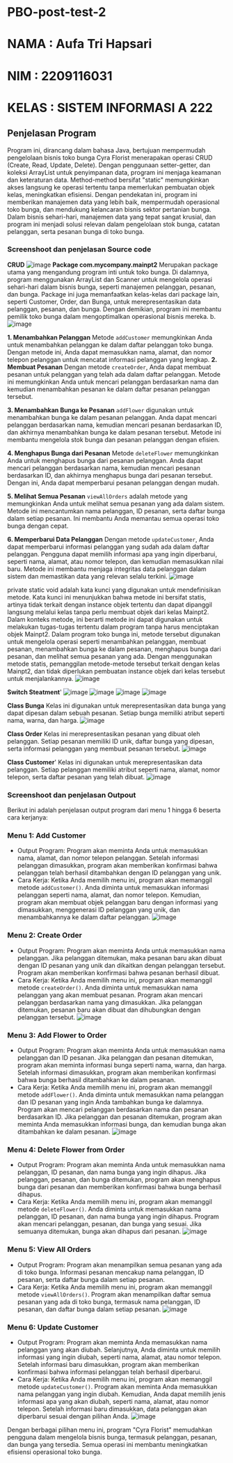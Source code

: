 # PBO-post-test-2

# NAMA : Aufa Tri Hapsari
# NIM : 2209116031
# KELAS : SISTEM INFORMASI A 222

## Penjelasan Program
Program ini, dirancang dalam bahasa Java, bertujuan mempermudah pengelolaan bisnis toko bunga Cyra Florist menerapakan operasi CRUD (Create, Read, Update, Delete). Dengan penggunaan setter-getter, dan koleksi ArrayList untuk penyimpanan data, program ini menjaga keamanan dan keteraturan data. Method-method bersifat "static" memungkinkan akses langsung ke operasi tertentu tanpa memerlukan pembuatan objek kelas, meningkatkan efisiensi. Dengan pendekatan ini, program ini memberikan manajemen data yang lebih baik, mempermudah operasional toko bunga, dan mendukung kelancaran bisnis sektor pertanian bunga. Dalam bisnis sehari-hari, manajemen data yang tepat sangat krusial, dan program ini menjadi solusi relevan dalam pengelolaan stok bunga, catatan pelanggan, serta pesanan bunga di toko bunga.

### Screenshoot dan penjelasan  Source code
**CRUD**
![image](https://github.com/AufaTriHapsari/PBO-post-test-2/assets/122031507/58194e8c-3d31-4e8d-b264-54f23066ae1a)
**Package com.mycompany.mainpt2**
Merupakan package utama yang mengandung program inti untuk toko bunga. Di dalamnya, program menggunakan ArrayList dan Scanner untuk mengelola operasi sehari-hari dalam bisnis bunga, seperti manajemen pelanggan, pesanan, dan bunga. Package ini juga memanfaatkan kelas-kelas dari package lain, seperti Customer, Order, dan Bunga, untuk merepresentasikan data pelanggan, pesanan, dan bunga. Dengan demikian, program ini membantu pemilik toko bunga dalam mengoptimalkan operasional bisnis mereka.
b. ![image](https://github.com/AufaTriHapsari/PBO-post-test-2/assets/122031507/66dd200a-2800-4172-9832-5a82a8d0508f)

**1. Menambahkan Pelanggan**
Metode `addCustomer` memungkinkan Anda untuk menambahkan pelanggan ke dalam daftar pelanggan toko bunga. Dengan metode ini, Anda dapat memasukkan nama, alamat, dan nomor telepon pelanggan untuk mencatat informasi pelanggan yang lengkap.
**2. Membuat Pesanan**
Dengan metode `createOrder`, Anda dapat membuat pesanan untuk pelanggan yang telah ada dalam daftar pelanggan. Metode ini memungkinkan Anda untuk mencari pelanggan berdasarkan nama dan kemudian menambahkan pesanan ke dalam daftar pesanan pelanggan tersebut.

**3. Menambahkan Bunga ke Pesanan**
`addFlower` digunakan untuk menambahkan bunga ke dalam pesanan pelanggan. Anda dapat mencari pelanggan berdasarkan nama, kemudian mencari pesanan berdasarkan ID, dan akhirnya menambahkan bunga ke dalam pesanan tersebut. Metode ini membantu mengelola stok bunga dan pesanan pelanggan dengan efisien.

**4. Menghapus Bunga dari Pesanan**
Metode `deleteFlower` memungkinkan Anda untuk menghapus bunga dari pesanan pelanggan. Anda dapat mencari pelanggan berdasarkan nama, kemudian mencari pesanan berdasarkan ID, dan akhirnya menghapus bunga dari pesanan tersebut. Dengan ini, Anda dapat memperbarui pesanan pelanggan dengan mudah.

**5. Melihat Semua Pesanan**
`viewAllOrders` adalah metode yang memungkinkan Anda untuk melihat semua pesanan yang ada dalam sistem. Metode ini mencantumkan nama pelanggan, ID pesanan, serta daftar bunga dalam setiap pesanan. Ini membantu Anda memantau semua operasi toko bunga dengan cepat.

**6. Memperbarui Data Pelanggan**
Dengan metode `updateCustomer`, Anda dapat memperbarui informasi pelanggan yang sudah ada dalam daftar pelanggan. Pengguna dapat memilih informasi apa yang ingin diperbarui, seperti nama, alamat, atau nomor telepon, dan kemudian memasukkan nilai baru. Metode ini membantu menjaga integritas data pelanggan dalam sistem dan memastikan data yang relevan selalu terkini.
![image](https://github.com/AufaTriHapsari/PBO-post-test-2/assets/122031507/f5541d81-d259-403b-8566-b68380aae3b8)

private static void adalah kata kunci yang digunakan untuk mendefinisikan metode. Kata kunci ini menunjukkan bahwa metode ini bersifat statis, artinya tidak terkait dengan instance objek tertentu dan dapat dipanggil langsung melalui kelas tanpa perlu membuat objek dari kelas Mainpt2. Dalam konteks metode, ini berarti metode ini dapat digunakan untuk melakukan tugas-tugas tertentu dalam program tanpa harus menciptakan objek Mainpt2. Dalam program toko bunga ini, metode tersebut digunakan untuk mengelola operasi seperti menambahkan pelanggan, membuat pesanan, menambahkan bunga ke dalam pesanan, menghapus bunga dari pesanan, dan melihat semua pesanan yang ada. Dengan menggunakan metode statis, pemanggilan metode-metode tersebut terkait dengan kelas Mainpt2, dan tidak diperlukan pembuatan instance objek dari kelas tersebut untuk menjalankannya.
![image](https://github.com/AufaTriHapsari/PBO-post-test-2/assets/122031507/d1d8301c-8435-4b4c-b03e-b2baa8c790d1)

**Switch Steatment**'
![image](https://github.com/AufaTriHapsari/PBO-post-test-2/assets/122031507/d328eb02-9f7a-4485-b6ea-c1365fe9f644)
![image](https://github.com/AufaTriHapsari/PBO-post-test-2/assets/122031507/87f5f209-2b18-4dff-bc2f-35d4fa69ed4e)
![image](https://github.com/AufaTriHapsari/PBO-post-test-2/assets/122031507/618286eb-e597-4b67-8133-b35cf8ef4152)
![image](https://github.com/AufaTriHapsari/PBO-post-test-2/assets/122031507/baa032a1-63dd-44e4-9a19-9ce9413cb17c)

**Class Bunga**
Kelas ini digunakan untuk merepresentasikan data bunga yang dapat dipesan dalam sebuah pesanan. Setiap bunga memiliki atribut seperti nama, warna, dan harga.
![image](https://github.com/AufaTriHapsari/PBO-post-test-2/assets/122031507/49586a64-3f5f-48c6-949f-a8e479bca1ac)

**Class Order**
Kelas ini merepresentasikan pesanan yang dibuat oleh pelanggan. Setiap pesanan memiliki ID unik, daftar bunga yang dipesan, serta informasi pelanggan yang membuat pesanan tersebut.
![image](https://github.com/AufaTriHapsari/PBO-post-test-2/assets/122031507/ce134eef-3fbf-4828-b170-8a3a2a18e55d)

**Class Customer**'
Kelas ini digunakan untuk merepresentasikan data pelanggan. Setiap pelanggan memiliki atribut seperti nama, alamat, nomor telepon, serta daftar pesanan yang telah dibuat.
![image](https://github.com/AufaTriHapsari/PBO-post-test-2/assets/122031507/58ee39e0-17e9-4ffe-98e0-05f4364304d7)


### Screenshoot dan penjelasan Outpout

Berikut ini adalah penjelasan output program dari menu 1 hingga 6 beserta cara kerjanya:

### Menu 1: Add Customer
- Output Program: Program akan meminta Anda untuk memasukkan nama, alamat, dan nomor telepon pelanggan. Setelah informasi pelanggan dimasukkan, program akan memberikan konfirmasi bahwa pelanggan telah berhasil ditambahkan dengan ID pelanggan yang unik.
- Cara Kerja: Ketika Anda memilih menu ini, program akan memanggil metode `addCustomer()`. Anda diminta untuk memasukkan informasi pelanggan seperti nama, alamat, dan nomor telepon. Kemudian, program akan membuat objek pelanggan baru dengan informasi yang dimasukkan, menggenerasi ID pelanggan yang unik, dan menambahkannya ke dalam daftar pelanggan.
![image](https://github.com/AufaTriHapsari/PBO-post-test-2/assets/122031507/5823ea79-f1e0-4784-b831-3413b11a8d4a)


### Menu 2: Create Order
- Output Program: Program akan meminta Anda untuk memasukkan nama pelanggan. Jika pelanggan ditemukan, maka pesanan baru akan dibuat dengan ID pesanan yang unik dan dikaitkan dengan pelanggan tersebut. Program akan memberikan konfirmasi bahwa pesanan berhasil dibuat.
- Cara Kerja: Ketika Anda memilih menu ini, program akan memanggil metode `createOrder()`. Anda diminta untuk memasukkan nama pelanggan yang akan membuat pesanan. Program akan mencari pelanggan berdasarkan nama yang dimasukkan. Jika pelanggan ditemukan, pesanan baru akan dibuat dan dihubungkan dengan pelanggan tersebut.
![image](https://github.com/AufaTriHapsari/PBO-post-test-2/assets/122031507/a07fb364-dfe5-4093-8e93-40a78331e0fd)

### Menu 3: Add Flower to Order
- Output Program: Program akan meminta Anda untuk memasukkan nama pelanggan dan ID pesanan. Jika pelanggan dan pesanan ditemukan, program akan meminta informasi bunga seperti nama, warna, dan harga. Setelah informasi dimasukkan, program akan memberikan konfirmasi bahwa bunga berhasil ditambahkan ke dalam pesanan.
- Cara Kerja: Ketika Anda memilih menu ini, program akan memanggil metode `addFlower()`. Anda diminta untuk memasukkan nama pelanggan dan ID pesanan yang ingin Anda tambahkan bunga ke dalamnya. Program akan mencari pelanggan berdasarkan nama dan pesanan berdasarkan ID. Jika pelanggan dan pesanan ditemukan, program akan meminta Anda memasukkan informasi bunga, dan kemudian bunga akan ditambahkan ke dalam pesanan.
![image](https://github.com/AufaTriHapsari/PBO-post-test-2/assets/122031507/9c7bf7a4-98da-45c5-90e5-e4ccb08ea63c)

### Menu 4: Delete Flower from Order
- Output Program: Program akan meminta Anda untuk memasukkan nama pelanggan, ID pesanan, dan nama bunga yang ingin dihapus. Jika pelanggan, pesanan, dan bunga ditemukan, program akan menghapus bunga dari pesanan dan memberikan konfirmasi bahwa bunga berhasil dihapus.
- Cara Kerja: Ketika Anda memilih menu ini, program akan memanggil metode `deleteFlower()`. Anda diminta untuk memasukkan nama pelanggan, ID pesanan, dan nama bunga yang ingin dihapus. Program akan mencari pelanggan, pesanan, dan bunga yang sesuai. Jika semuanya ditemukan, bunga akan dihapus dari pesanan.
![image](https://github.com/AufaTriHapsari/PBO-post-test-2/assets/122031507/3046600b-e135-4b7c-95c0-55fe2fca8c1f)


### Menu 5: View All Orders
- Output Program: Program akan menampilkan semua pesanan yang ada di toko bunga. Informasi pesanan mencakup nama pelanggan, ID pesanan, serta daftar bunga dalam setiap pesanan.
- Cara Kerja: Ketika Anda memilih menu ini, program akan memanggil metode `viewAllOrders()`. Program akan menampilkan daftar semua pesanan yang ada di toko bunga, termasuk nama pelanggan, ID pesanan, dan daftar bunga dalam setiap pesanan.
![image](https://github.com/AufaTriHapsari/PBO-post-test-2/assets/122031507/62c36f1b-1172-4736-a9cc-43c7434f7c76)


### Menu 6: Update Customer
- Output Program: Program akan meminta Anda memasukkan nama pelanggan yang akan diubah. Selanjutnya, Anda diminta untuk memilih informasi yang ingin diubah, seperti nama, alamat, atau nomor telepon. Setelah informasi baru dimasukkan, program akan memberikan konfirmasi bahwa informasi pelanggan telah berhasil diperbarui.
- Cara Kerja: Ketika Anda memilih menu ini, program akan memanggil metode `updateCustomer()`. Program akan meminta Anda memasukkan nama pelanggan yang ingin diubah. Kemudian, Anda dapat memilih jenis informasi apa yang akan diubah, seperti nama, alamat, atau nomor telepon. Setelah informasi baru dimasukkan, data pelanggan akan diperbarui sesuai dengan pilihan Anda.
![image](https://github.com/AufaTriHapsari/PBO-post-test-2/assets/122031507/94eef993-8727-400f-885f-38720f0b53ad)


Dengan berbagai pilihan menu ini, program "Cyra Florist" memudahkan pengguna dalam mengelola bisnis bunga, termasuk pelanggan, pesanan, dan bunga yang tersedia. Semua operasi ini membantu meningkatkan efisiensi operasional toko bunga.
